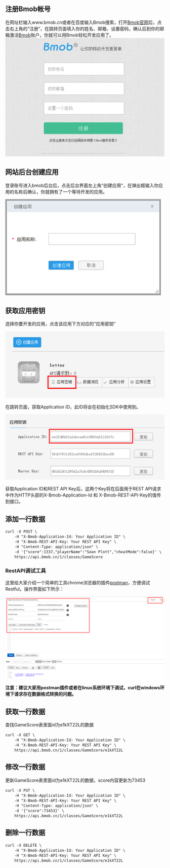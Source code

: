 ## 注册Bmob帐号
在网址栏输入www.bmob.cn或者在百度输入Bmob搜索，打开[Bmob官网](http://www.bmob.cn/ "Bmob移动后端云服务平台")后，点击右上角的“注册”，在跳转页面填入你的姓名、邮箱、设置密码，确认后到你的邮箱激活[Bmob](http://www.bmob.cn/ "Bmob移动后端云服务平台")账户，你就可以用Bmob轻松开发应用了。
![](image/rumen_zhuce.png)
## 网站后台创建应用

登录账号进入bmob后台后，点击后台界面左上角“创建应用“，在弹出框输入你应用的名称后确认，你就拥有了一个等待开发的应用。

![](image/rumen_chuangjian.png)
## 获取应用密钥

选择你要开发的应用，点击该应用下方对应的“应用密钥“

![](image/rumen_miyue_1.png)

在跳转页面，获取Application ID，此ID将会在初始化SDK中使用到。

![](image/rumen_miyue_2.png)

获取Application ID和REST API Key后，这两个Key将在后面用于REST API请求中作为HTTP头部的X-Bmob-Application-Id 和
X-Bmob-REST-API-Key的值传到接口。



## 添加一行数据
```
curl -X POST \
    -H "X-Bmob-Application-Id: Your Application ID" \
    -H "X-Bmob-REST-API-Key: Your REST API Key" \
    -H "Content-Type: application/json" \
    -d '{"score":1337,"playerName":"Sean Plott","cheatMode":false}' \
    https://api.bmob.cn/1/classes/GameScore
```

### RestAPI调试工具

这里给大家介绍一个简单的工具chrome浏览器的插件[postman](https://chrome.google.com/webstore/detail/postman-rest-client/fdmmgilgnpjigdojojpjoooidkmcomcm?utm_source=chrome-ntp-icon "Postman")，方便调试Restful。操作界面如下所示：

![](image/postman.png)

**注意：建议大家用postman插件或者在linux系统环境下调试，curl在windows环境下请求存在数据格式转换的问题。**


## 获取一行数据
查找GameScore表里面id为e1kXT22L的数据
```
curl -X GET \
    -H "X-Bmob-Application-Id: Your Application ID" \
    -H "X-Bmob-REST-API-Key: Your REST API Key" \
    https://api.bmob.cn/1/classes/GameScore/e1kXT22L

```

## 修改一行数据
更新GameScore表里面id为e1kXT22L的数据，score内容更新为73453
```
curl -X PUT \
    -H "X-Bmob-Application-Id: Your Application ID" \
    -H "X-Bmob-REST-API-Key: Your REST API Key" \
    -H "Content-Type: application/json" \
    -d '{"score":73453}' \
    https://api.bmob.cn/1/classes/GameScore/e1kXT22L
```

## 删除一行数据
```
curl -X DELETE \
    -H "X-Bmob-Application-Id: Your Application ID" \
    -H "X-Bmob-REST-API-Key: Your REST API Key" \
    https://api.bmob.cn/1/classes/GameScore/e1kXT22L
```
